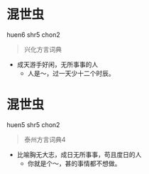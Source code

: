 # 混世虫
huen6 shr5 chon2
> 兴化方言词典
- 成天游手好闲，无所事事的人
  - 人是～，过一天少十二个时辰。

# 混世虫
huen5 shr5 chon2
> 泰州方言词典4
- 比喻胸无大志，成日无所事事，苟且度日的人
  - 你就是个～，甚的事情都不想做。
